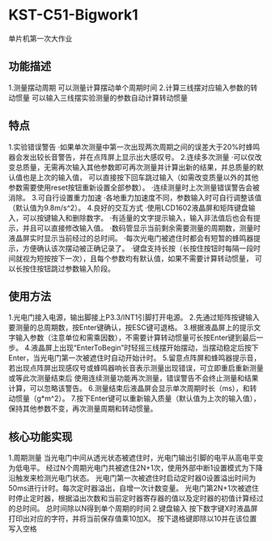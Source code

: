 # KST-C51-Bigwork1
 单片机第一次大作业
## 功能描述
1.测量摆动周期
可以测量计算摆动单个周期时间
2.计算三线摆对应输入参数的转动惯量
可以输入三线摆实验测量的参数自动计算转动惯量
## 特点
1.实验错误警告
·如果单次测量中第一次出现两次周期之间的误差大于20%时蜂鸣器会发出较长音警告，并在点阵屏上显示出大感叹号。
2.连续多次测量
·可以仅改变总质量，无需再次输入其他参数即可再次测量并计算出新的结果，并总质量的默认值也是上次的输入值，
可以直接按下回车跳过输入（如需改变质量以外的其他参数需要使用reset按钮重新设置全部参数）。
·连续测量时上次测量错误警告会被消除。
3.可自行设置重力加速
·各地重力加速度不同，参数输入时可自行调整该值（默认值为9.8m/s^2）。
4.良好的交互方式
·使用LCD1602液晶屏和矩阵键盘输入，可以按键输入和删除数字。
·有适量的文字提示输入，输入非法值后也会有提示，并且可以直接修改输入值。
·数码管显示当前剩余需要测量的周期数，测量时液晶屏实时显示当前经过的总时间。
·每次光电门被遮住时都会有短暂的蜂鸣器提示，方便确认该次摆动被正确记录了。
·键盘支持长按（长按住按钮时每隔一段时间就视为短按按下一次），且每个参数均有默认值，如果不需要计算转动惯量，
可以长按住按钮跳过参数输入阶段。
## 使用方法
1.光电门接入电源，输出脚接上P3.3/INT1引脚打开电源。
2.先通过矩阵按键输入要测量的总周期数，按Enter键确认，按ESC键可退格。
3.根据液晶屏上的提示文字输入参数（注意单位和需乘因数），不需要计算转动惯量可长按Enter键到最后一步。
4.液晶屏上出现“EnterToBegin”时轻摇三线摆开始摆动，当摆动稳定后按下Enter，当光电门第一次被遮住时自动开始计时。
5.留意点阵屏和蜂鸣器提示音，若出现点阵屏出现感叹号或蜂鸣器响长音表示测量出现错误，可立即重启重新测量或等此次测量结束后
使用连续测量功能再次测量，错误警告不会终止测量和结果计算，可以忽略该警告。
6.测量结束后液晶屏会显示单次周期时长（ms），和转动惯量（g*m^2）。
7.按下Enter键可以重新输入质量（默认值为上次的输入值），保持其他参数不变，再次测量周期和转动惯量。
## 核心功能实现
1.周期测量
当光电门中间从透光状态被遮住时，光电门输出引脚的电平从高电平变为低电平。
经过N个周期光电门共被遮住2N+1次，使用外部中断1设置模式为下降沿触发来检测光电门状态。
光电门第一次被遮住时启动定时器0设置溢出时间为50ms进行计时。每次定时器溢出，自增一次计数变量。
光电门第2N+1次被遮住时停止定时器，根据溢出次数和当前定时器寄存器的值以及定时器的初值计算经过的总时间。
总时间除以N得到单个周期的时间
2.键盘输入
按下数字键X时液晶屏打印出对应的字符，并将当前保存值乘10加X。
按下退格键即除以10并在该位置写入空格